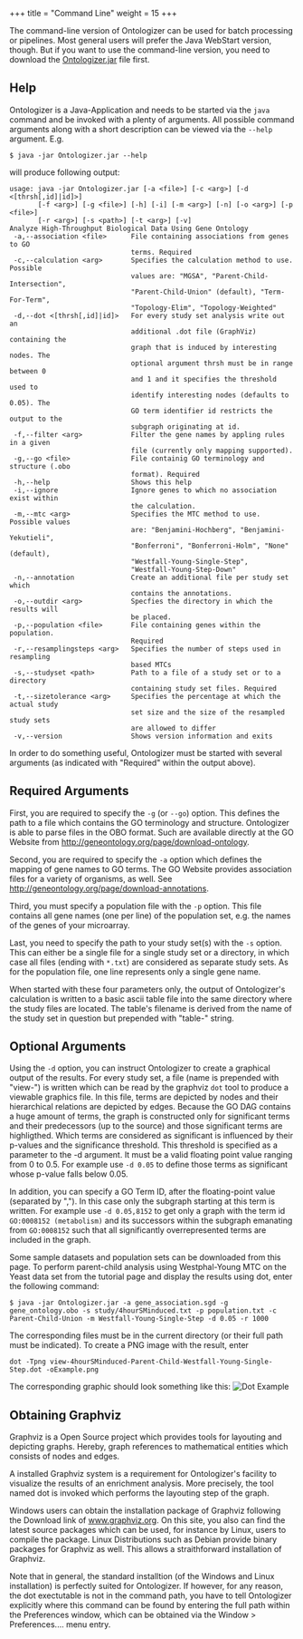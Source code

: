 +++
title = "Command Line"
weight = 15
+++

The command-line version of Ontologizer can be used for batch processing or pipelines. Most general users will prefer the Java WebStart version, though. But if you want to use the command-line version, you need to download
the [Ontologizer.jar](/cmdline/Ontologizer.jar) file first.

Help
----

Ontologizer is a Java-Application and needs to be started via the `java` command and be invoked with a plenty of arguments. All possible command arguments along with a short description can be viewed via the `--help` argument. E.g.

```
$ java -jar Ontologizer.jar --help
```
will produce following output:

```
usage: java -jar Ontologizer.jar [-a <file>] [-c <arg>] [-d <[thrsh[,id]|id]>]
       [-f <arg>] [-g <file>] [-h] [-i] [-m <arg>] [-n] [-o <arg>] [-p <file>]
       [-r <arg>] [-s <path>] [-t <arg>] [-v]
Analyze High-Throughput Biological Data Using Gene Ontology
 -a,--association <file>      File containing associations from genes to GO
                              terms. Required
 -c,--calculation <arg>       Specifies the calculation method to use. Possible
                              values are: "MGSA", "Parent-Child-Intersection",
                              "Parent-Child-Union" (default), "Term-For-Term",
                              "Topology-Elim", "Topology-Weighted"
 -d,--dot <[thrsh[,id]|id]>   For every study set analysis write out an
                              additional .dot file (GraphViz) containing the
                              graph that is induced by interesting nodes. The
                              optional argument thrsh must be in range between 0
                              and 1 and it specifies the threshold used to
                              identify interesting nodes (defaults to 0.05). The
                              GO term identifier id restricts the output to the
                              subgraph originating at id.
 -f,--filter <arg>            Filter the gene names by appling rules in a given
                              file (currently only mapping supported).
 -g,--go <file>               File containig GO terminology and structure (.obo
                              format). Required
 -h,--help                    Shows this help
 -i,--ignore                  Ignore genes to which no association exist within
                              the calculation.
 -m,--mtc <arg>               Specifies the MTC method to use. Possible values
                              are: "Benjamini-Hochberg", "Benjamini-Yekutieli",
                              "Bonferroni", "Bonferroni-Holm", "None" (default),
                              "Westfall-Young-Single-Step",
                              "Westfall-Young-Step-Down"
 -n,--annotation              Create an additional file per study set which
                              contains the annotations.
 -o,--outdir <arg>            Specfies the directory in which the results will
                              be placed.
 -p,--population <file>       File containing genes within the population.
                              Required
 -r,--resamplingsteps <arg>   Specifies the number of steps used in resampling
                              based MTCs
 -s,--studyset <path>         Path to a file of a study set or to a directory
                              containing study set files. Required
 -t,--sizetolerance <arg>     Specifies the percentage at which the actual study
                              set size and the size of the resampled study sets
                              are allowed to differ
 -v,--version                 Shows version information and exits
```

In order to do something useful, Ontologizer must be started with several arguments (as indicated with "Required" within the output above).

Required Arguments
------------------

First, you are required to specify the `-g` (or `--go`) option. This defines the path to a file which contains the GO terminology and structure. Ontologizer is able to parse files in the OBO format. Such are available directly at the GO Website from http://geneontology.org/page/download-ontology.

Second, you are required to specify the `-a` option which defines the mapping of gene names to GO terms. The GO Website provides association files for a variety of organisms, as well. See http://geneontology.org/page/download-annotations.

Third, you must specify a population file with the `-p` option. This file contains all gene names (one per line) of the population set, e.g. the names of the genes of your microarray.

Last, you need to specify the path to your study set(s) with the `-s` option. This can either be a single file for a single study set or a directory, in which case all files (ending with `*.txt`) are considered as separate study sets. As for the population file, one line represents only a single gene name.

When started with these four parameters only, the output of Ontologizer's calculation is written to a basic ascii table file into the same directory where the study files are located. The table's filename is derived from the name of the study set in question but prepended with "table-" string.

Optional Arguments
------------------

Using the `-d` option, you can instruct Ontologizer to create a graphical output of the results. For every study set, a file (name is prepended with "view-") is written which can be read by the graphviz `dot` tool to produce a viewable graphics file. In this file, terms are depicted by nodes and their hierarchical relations are depicted by edges. Because the GO DAG contains a huge amount of terms, the graph is constructed only for significant terms and their predecessors (up to the source) and those significant terms are highligthed. Which terms are considered as significant is influenced by their p-values and the significance threshold. This threshold is specified as a parameter to the -d argument. It must be a valid floating point value ranging from 0 to 0.5. For example use `-d 0.05` to define those terms as significant whose p-value falls below 0.05.

In addition, you can specify a GO Term ID, after the floating-point value (separated by ","). In this case only the subgraph starting at this term is written. For example use `-d 0.05,8152` to get only a graph with the term id `GO:0008152 (metabolism)` and its successors within the subgraph emanating from `GO:0008152` such that all significantly overrepresented terms are included in the graph.

Some sample datasets and population sets can be downloaded from this page.
To perform parent-child analysis using Westphal-Young MTC on the Yeast data set from the tutorial page and display the results using dot, enter the following command:

```
$ java -jar Ontologizer.jar -a gene_association.sgd -g gene_ontology.obo -s study/4hourSMinduced.txt -p population.txt -c Parent-Child-Union -m Westfall-Young-Single-Step -d 0.05 -r 1000
```

The corresponding files must be in the current directory (or their full path must be indicated). To create a PNG image with the result, enter

```
dot -Tpng view-4hourSMinduced-Parent-Child-Westfall-Young-Single-Step.dot -oExample.png
```

The corresponding graphic should look something like this:
![Dot Example](/images/Example.png)

## Obtaining Graphviz

Graphviz is a Open Source project which provides tools for layouting and depicting graphs. Hereby, graph references to mathematical entities which consists of nodes and edges.

A installed Graphviz system is a requirement for Ontologizer's facility to visualize the results of an enrichment analysis. More precisely, the tool named dot is invoked which performs the layouting step of the graph.

Windows users can obtain the installation package of Graphviz following the Download link of www.graphviz.org. On this site, you also can find the latest source packages which can be used, for instance by Linux, users to compile the package. Linux Distributions such as Debian provide binary packages for Graphviz as well. This allows a straithforward installation of Graphviz.

Note that in general, the standard installtion (of the Windows and Linux installation) is perfectly suited for Ontologizer. If however, for any reason, the dot exectutable is not in the command path, you have to tell Ontologizer explicitly where this command can be found by entering the full path within the Preferences window, which can be obtained via the Window > Preferences.... menu entry.
